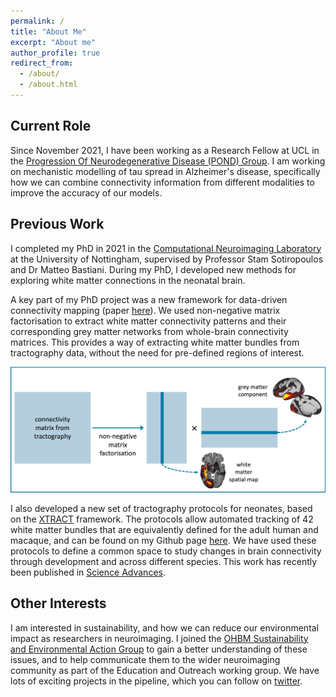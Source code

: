 ```yaml
---
permalink: /
title: "About Me"
excerpt: "About me"
author_profile: true
redirect_from: 
  - /about/
  - /about.html
---
```



## Current Role
Since November 2021, I have been working as a Research Fellow at UCL in the [Progression Of Neurodegenerative Disease (POND) Group](https://ucl-pond.github.io/). I am working on mechanistic modelling of tau spread in Alzheimer's disease, specifically how we can combine connectivity information from different modalities to improve the accuracy of our models.

## Previous Work

I completed my PhD in 2021 in the [Computational Neuroimaging Laboratory](https://spmic-uon.github.io/conilab/) at the University of Nottingham, supervised by Professor Stam Sotiropoulos and Dr Matteo Bastiani. During my PhD, I developed new methods for exploring white matter connections in the neonatal brain. 

A key part of my PhD project was a new framework for data-driven connectivity mapping (paper [here](https://www.sciencedirect.com/science/article/pii/S105381192030759X)). We used non-negative matrix factorisation to extract white matter connectivity patterns and their corresponding grey matter networks from whole-brain connectivity matrices. This provides a way of extracting white matter bundles from tractography data, without the need for pre-defined regions of interest.

![NMF_diagram](../images/diagram.jpg)

I also developed a new set of tractography protocols for neonates, based on the [XTRACT](https://www.sciencedirect.com/science/article/pii/S1053811920304092) framework. The protocols allow automated tracking of 42 white matter bundles that are equivalently defined for the adult human and macaque, and can be found on my Github page [here](https://github.com/ethompson93/baby-XTRACT). We have used these protocols to define a common space to study changes in brain connectivity through development and across different species. This work has recently been published in [Science Advances](https://www.science.org/doi/10.1126/sciadv.abq2022).

## Other Interests
I am interested in sustainability, and how we can reduce our environmental impact as researchers in neuroimaging. I joined the [OHBM Sustainability and Environmental Action Group](https://ohbm-environment.org/) to gain a better understanding of these issues, and to help communicate them to the wider neuroimaging community as part of the Education and Outreach working group. We have lots of exciting projects in the pipeline, which you can follow on [twitter](https://twitter.com/OhbmEnvironment).



